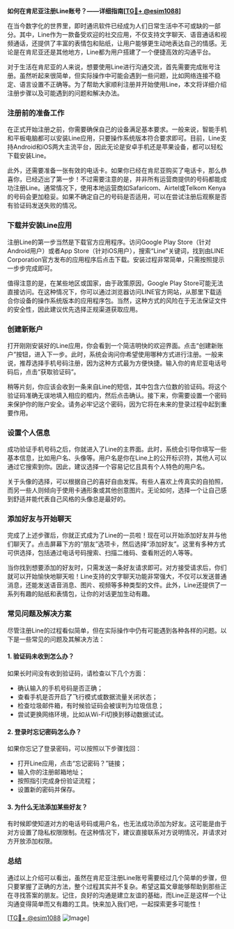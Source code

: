 **如何在肯尼亚注册Line账号？——详细指南[[TG💪+ @esim1088](https://t.me/s/esim1088)]**

在当今数字化的世界里，即时通讯软件已经成为人们日常生活中不可或缺的一部分。其中，Line作为一款备受欢迎的社交应用，不仅支持文字聊天、语音通话和视频通话，还提供了丰富的表情包和贴纸，让用户能够更生动地表达自己的情感。无论是在肯尼亚还是其他地方，Line都为用户搭建了一个便捷高效的沟通平台。

对于生活在肯尼亚的人来说，想要使用Line进行沟通交流，首先需要完成账号注册。虽然听起来很简单，但实际操作中可能会遇到一些问题，比如网络连接不稳定、语言设置不正确等。为了帮助大家顺利注册并开始使用Line，本文将详细介绍注册步骤以及可能遇到的问题和解决办法。

### 注册前的准备工作

在正式开始注册之前，你需要确保自己的设备满足基本要求。一般来说，智能手机和平板电脑都可以安装Line应用，只要操作系统版本符合要求即可。目前，Line支持Android和iOS两大主流平台，因此无论是安卓手机还是苹果设备，都可以轻松下载安装Line。

此外，还需要准备一张有效的电话卡。如果你已经在肯尼亚购买了电话卡，那么恭喜你，已经迈出了第一步！不过需要注意的是，并非所有运营商提供的号码都能成功注册Line。通常情况下，使用本地运营商如Safaricom、Airtel或Telkom Kenya的号码会更加稳妥。如果不确定自己的号码是否适用，可以在尝试注册后观察是否有验证码发送失败的情况。

### 下载并安装Line应用

注册Line的第一步当然是下载官方应用程序。访问Google Play Store（针对Android用户）或者App Store（针对iOS用户），搜索“Line”关键词，找到由LINE Corporation官方发布的应用程序后点击下载。安装过程非常简单，只需按照提示一步步完成即可。

值得注意的是，在某些地区或国家，由于政策原因，Google Play Store可能无法直接访问。在这种情况下，你可以通过浏览器访问LINE官方网站，从那里下载适合你设备的操作系统版本的应用程序包。当然，这种方式的风险在于无法保证文件的安全性，因此建议优先选择正规渠道获取应用。

### 创建新账户

打开刚刚安装好的Line应用，你会看到一个简洁明快的欢迎界面。点击“创建新账户”按钮，进入下一步。此时，系统会询问你希望使用哪种方式进行注册。一般来说，推荐选择手机号码注册，因为这种方式最为方便快捷。输入你的肯尼亚电话号码后，点击“获取验证码”。

稍等片刻，你应该会收到一条来自Line的短信，其中包含六位数的验证码。将这个验证码准确无误地填入相应的框内，然后点击确认。接下来，你需要设置一个密码来保护你的账户安全。请务必牢记这个密码，因为它将在未来的登录过程中起到重要作用。

### 设置个人信息

成功验证手机号码之后，你就进入了Line的主界面。此时，系统会引导你填写一些基本信息，比如用户名、头像等。用户名是你在Line上的公开标识符，其他人可以通过它搜索到你。因此，建议选择一个容易记忆且具有个人特色的用户名。

关于头像的选择，可以根据自己的喜好自由发挥。有些人喜欢上传真实的自拍照，而另一些人则倾向于使用卡通形象或其他创意图片。无论如何，选择一个让自己感到舒适并能代表自己风格的头像总是最好的。

### 添加好友与开始聊天

完成了上述步骤后，你就正式成为了Line的一员啦！现在可以开始添加好友并与他们聊天了。点击屏幕下方的“朋友”选项卡，然后选择“添加好友”。这里有多种方式可供选择，包括通过电话号码搜索、扫描二维码、查看附近的人等等。

当你找到想要添加的好友时，只需发送一条好友请求即可。对方接受请求后，你们就可以开始愉快地聊天啦！Line支持的文字聊天功能非常强大，不仅可以发送普通消息，还能发送语音消息、图片、视频等多种类型的文件。此外，Line还提供了一系列有趣的贴纸和表情包，让你的对话更加生动有趣。

### 常见问题及解决方案

尽管注册Line的过程看似简单，但在实际操作中仍有可能遇到各种各样的问题。以下是一些常见的问题及其解决方法：

#### 1. 验证码未收到怎么办？

如果长时间没有收到验证码，请检查以下几个方面：
- 确认输入的手机号码是否正确；
- 查看手机是否开启了飞行模式或数据流量关闭状态；
- 检查垃圾邮件箱，有时候验证码会被误判为垃圾信息；
- 尝试更换网络环境，比如从Wi-Fi切换到移动数据试试。

#### 2. 登录时忘记密码怎么办？

如果你忘记了登录密码，可以按照以下步骤找回：
- 打开Line应用，点击“忘记密码？”链接；
- 输入你的注册邮箱地址；
- 按照指引完成身份验证流程；
- 设置新的密码并保存。

#### 3. 为什么无法添加某些好友？

有时候即使知道对方的电话号码或用户名，也无法成功添加为好友。这可能是由于对方设置了隐私权限限制。在这种情况下，建议直接联系对方说明情况，并请求对方开放添加权限。

### 总结

通过以上介绍可以看出，虽然在肯尼亚注册Line账号需要经过几个简单的步骤，但只要掌握了正确的方法，整个过程其实并不复杂。希望这篇文章能够帮助到那些正在寻找答案的朋友。记住，良好的沟通是建立友谊的基础，而Line正是这样一个让沟通变得简单而又有趣的工具。快来加入我们吧，一起探索更多可能性！

[[TG💪+ @esim1088](https://t.me/s/esim1088) ![Image](https://i.postimg.cc/4NQfJmqS/Snipaste-2025-05-13-00-14-12.png)]